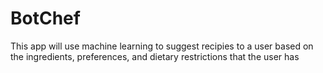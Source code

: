 # BotChef
This app will use machine learning to suggest recipies to a user based on the ingredients, preferences, and dietary restrictions that the user has
